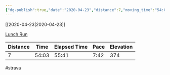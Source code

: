 ```yaml
---
{"dg-publish":true,"date":"2020-04-23","distance":7,"moving_time":"54:03","elapsed_time":"55:41","pace":"7:42","total_elevation_gain":374,"url":"https://www.strava.com/activities/3348036998","permalink":"/01-personal/strava/2020-04-23-lunch-run/","dgPassFrontmatter":true}
---
```



[[2020-04-23\|2020-04-23]]

[Lunch Run](https://www.strava.com/activities/3348036998)

| Distance | Time  | Elapsed Time | Pace | Elevation |
| -------- | ----- | ------------ | ---- | --------- |
| 7        | 54:03 | 55:41        | 7:42 | 374       |




#strava
